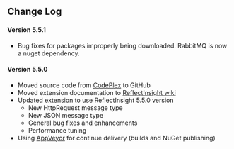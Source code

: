 ## Change Log ##

#### Version 5.5.1 ####
 * Bug fixes for packages improperly being downloaded. RabbitMQ is now a nuget dependency.
 
#### Version 5.5.0 ####
 * Moved source code from [CodePlex](http://insightextensions.codeplex.com/ "CodePlex") to GitHub
 * Moved extension documentation to [ReflectInsight wiki](https://reflectsoftware.atlassian.net/wiki/display/RI5/ReflectInsight+5+documentation "ReflectInsight wiki") 
 * Updated extension to use ReflectInsight 5.5.0 version
 	* New HttpRequest message type
 	* New JSON message type
 	* General bug fixes and enhancements
 	* Performance tuning
 * Using [AppVeyor](http://www.appveyor.com/ "AppVeyor") for continue delivery (builds and NuGet publishing)
